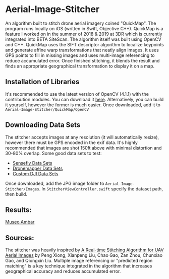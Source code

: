 # Aerial-Image-Stitcher
An algorithm built to stitch drone aerial imagery coined "QuickMap". The program runs locally on iOS (written in Swift, Objective C++). QuickMap is a feature I worked on in the summer of 2018 & 2019 at 3DR which is currently integrated into BETA SiteScan. The algorithm itself was built using OpenCV and C++. QuickMap uses the SIFT descriptor algorithm to localize keypoints and generate affine warp transformations that neatly align images. It uses GPS points to fill in missing images and uses multi-image referencing to reduce accumulated error. Once finished stitching, it blends the result and finds an appropriate geographical transformation to display it on a map. 


## Installation of Libraries 
It's recommended to use the latest version of OpenCV (4.1.1) with the contribution modules. You can download it [here](https://www.dropbox.com/s/m8yxpqen3m1m4m5/opencv2.framework.zip?dl=0). Alternatively, you can build it yourself, however the former is much easier. Once downloaded, add it to `Aerial-Image-Stitcher/QuickMap/OpenCV`

## Downloading Data Sets
The stitcher accepts images at any resolution (it will automatically resize), however there must be GPS encoded in the exif data. It's highly recommended that images are shot 150ft above with minimal distortion and 30-80% overlap. Some good data sets to test: 

- [Sensefly Data Sets](https://www.sensefly.com/education/datasets/?dataset=1503)
- [Dronemapper Data Sets](https://dronemapper.com/sample_data/)
- [Custom DJI Data Sets](https://google.com)

Once downloaded, add the JPG image folder to `Aerial-Image-Stitcher/Images`. In `StitcherViewController.swift` specify the dataset path, then build. 

## Results:
[Museo Ambar](https://i.ibb.co/sPcPst3/final-Image.png)

## Sources: 
The stitcher was heavily inspired by [A Real-time Stitching Algorithm for UAV Aerial Images](https://www.atlantis-press.com/proceedings/iccsee-13/4836) by Peng Xiong, Xianpeng Liu, Chao Gao, Zan Zhou, Chunxiao Gao, and Qiongxin Liu. Multiple image referencing or "predicted region matching" is a key technique integrated in the algorithm that increases  geographical accuracy and reduces accumulated error. 





